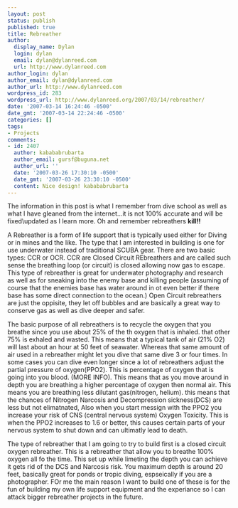 ```yaml
---
layout: post
status: publish
published: true
title: Rebreather
author:
  display_name: Dylan
  login: dylan
  email: dylan@dylanreed.com
  url: http://www.dylanreed.com
author_login: dylan
author_email: dylan@dylanreed.com
author_url: http://www.dylanreed.com
wordpress_id: 283
wordpress_url: http://www.dylanreed.org/2007/03/14/rebreather/
date: '2007-03-14 16:24:46 -0500'
date_gmt: '2007-03-14 22:24:46 -0500'
categories: []
tags:
- Projects
comments:
- id: 2407
  author: kabababrubarta
  author_email: gursf@buguna.net
  author_url: ''
  date: '2007-03-26 17:30:10 -0500'
  date_gmt: '2007-03-26 23:30:10 -0500'
  content: Nice design! kabababrubarta
---
```

<p>The information in this post is what I remember from dive school as well as what I have gleaned from the internet...it is not 100% accurate and will be fixed\updated as I learn more. Oh and remember rebreathers <strong>kill!!</strong></p>
<p>A Rebreather is a form of life support that is typically used either for Diving or in mines and the like. The type that I am interested in building is one for use underwater instead of traditional SCUBA gear. There are two basic types: CCR or OCR. CCR are Closed Circuit REbreathers and are called such sense the breathing loop (or circuit) is closed allowing now gas to escape. This type of rebreather is great for underwater photography and research as well as for sneaking into the enemy base and killing people (assuming of course that the enemies base has water around in ot even better if there base has some direct connection to the ocean.) Open Circuit rebreathers are just the oppisite, they let off bubbles and are basically a great way to conserve gas as well as dive deeper and safer.</p>
<p>The basic purpose of all rebreathers is to recycle the oxygen that you breathe since you use about 25% of the th oxygen that is inhaled. that other 75% is exhaled and wasted. This means that a typical tank of air (21% O2) will last about an hour at 50 feet of seawater. Whereas that same amount of air used in a rebreather might let you dive that same dive 3 or four times. In some cases you can dive even longer since a lot of rebreathers adjust the partial pressure of oxygen(PPO2). This is percentage of oxygen that is going into you blood. (MORE INFO). This means that as you move around in depth you are breathing a higher percentage of oxygen then normal air. This means you are breathing less dilutant gas(nitrogen, helium). this means that the chances of Nitrogen Narcosis and Decompression sickness(DCS) are less but not elimatnated, Also when you start messign with the PPO2 you increase your risk of CNS (central nervous system) Oxygen Toxicity. This is when the PPO2 increases to 1.6 or better, this causes certain parts of your nervous system to shut down and can ultimatly lead to death.</p>
<p>The type of rebreather that I am going to try to build first is a closed circuit oxygen rebreather. This is a rebreather that allow you to breathe 100% oxygen all fo the time. This set up while limeting the depth you can achieve it gets rid of the DCS and Narcosis risk. You maximum depth is around 20 feet, basically great for ponds or tropic diving, espseically if you are a photographer. FOr me the main reason I want to build one of these is for the fun of building my own life support equipment and the experiance so I can attack bigger rebreather projects in the future.</p>
<p><script type="text/javascript"><!-- google_ad_client = "pub-3902536835408573"; google_ad_width = 468; google_ad_height = 60; google_ad_format = "468x60_as"; google_ad_type = "text_image"; //2007-03-06: dylanreed google_ad_channel = "6646734981"; google_color_border = "FFFFFF"; google_color_bg = "FFFFFF"; google_color_link = "78A515"; google_color_text = "333333"; google_color_url = "78A515"; //--></script> <script type="text/javascript"> </script></p>
